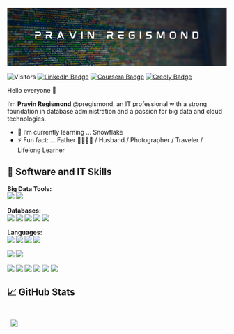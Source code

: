 ![pregismond's GitHub Banner](./assets/currentHeader.png)

![Visitors](https://api.visitorbadge.io/api/visitors?path=https%3A%2F%2Fgithub.com%2Fpregismond%2Fpregismond&countColor=%230d76a8&style=flat&labelStyle=none)
[![LinkedIn Badge](https://img.shields.io/badge/LinkedIn-Profile-informational?style=flat&logo=linkedin&logoColor=white&color=0D76A8)](https://www.linkedin.com/in/pregismond/)
[![Coursera Badge](https://img.shields.io/badge/Coursera-Profile-informational?style=flat&logo=coursera&logoColor=white&color=0D76A8)](https://www.coursera.org/learner/pregismond)
[![Credly Badge](https://img.shields.io/badge/Credly-Profile-informational?style=flat&logo=credly&logoColor=white&color=0D76A8)](https://www.credly.com/users/pregismond/badges?sort=-state_updated_at&page=1)

Hello everyone 👋

I’m **Pravin Regismond** @pregismond, an IT professional with a strong foundation in database administration and a passion for big data and cloud technologies.
<!--
- 👀 I’m interested in ...
- 💞️ I’m looking to collaborate on ...
- 📫 How to reach me ...
-->
- 🌱 I’m currently learning ... Snowflake
- ⚡ Fun fact: ... Father 👧🏽👧🏽 / Husband / Photographer / Traveler / Lifelong Learner

## 🧰 Software and IT Skills

**Big Data Tools:**<br />
![](https://img.shields.io/badge/Apache_Hadoop-0D76A8?style=flat&logo=apachehadoop&logoColor=white)
![](https://img.shields.io/badge/Apache_Spark-0D76A8?style=flat&logo=apachespark&logoColor=white)

**Databases:**<br />
![](https://img.shields.io/badge/Oracle_Database_Enterprise_Edition-0D76A8?style=flat&logo=oracle&logoColor=white)
![](https://img.shields.io/badge/MariaDB_Server-0D76A8?style=flat&logo=mariadb&logoColor=white)
![](https://img.shields.io/badge/MySQL_Server-0D76A8?style=flat&logo=mysql&logoColor=white)
![](https://img.shields.io/badge/MongoDB-0D76A8?style=flat&logo=mongodb&logoColor=white)
![](https://img.shields.io/badge/Apache_Cassandra-0D76A8?style=flat&logo=apachecassandra&logoColor=white)

**Languages:**<br />
![](https://img.shields.io/badge/Python-0D76A8?style=flat&logo=python&logoColor=white)
![](https://img.shields.io/badge/PowerShell-0D76A8?style=flat&logo=powershell&logoColor=white)
![](https://img.shields.io/badge/Shell_Script-0D76A8?style=flat&logo=gnu-bash&logoColor=white)
![](https://img.shields.io/badge/Oracle_PL%2FSQL-0D76A8?style=flat&logo=oracle&logoColor=white)

![](https://img.shields.io/badge/Code-Pandas-informational?style=flat&logo=pandas&logoColor=white&color=0D76A8)
![](https://img.shields.io/badge/Code-Numpy-informational?style=flat&logo=numpy&logoColor=white&color=0D76A8)

![](https://img.shields.io/badge/Tools-Docker-informational?style=flat&logo=docker&logoColor=white&color=0D76A8)
![](https://img.shields.io/badge/Tools-Kubernetes-informational?style=flat&logo=kubernetes&logoColor=white&color=0D76A8)
![](https://img.shields.io/badge/Tools-GitHub-informational?style=flat&logo=GitHub&logoColor=white&color=0D76A8)
![](https://img.shields.io/badge/Tools-VS_Code-informational?style=flat&logo=visualstudiocode&logoColor=white&color=0D76A8)
![](https://img.shields.io/badge/Tools-Jupyter-informational?style=flat&logo=jupyter&logoColor=white&color=0D76A8)
![](https://img.shields.io/badge/Tools-Jira-informational?style=flat&logo=Jira-Software&logoColor=white&color=0D76A8)

## 📈 GitHub Stats

<br>

<a href="https://github.com/pregismond">
  <img align="center" style="margin:0.5rem" src="https://github-readme-stats.vercel.app/api/top-langs/?username=pregismond&hide=html,css&title_color=ffffff&text_color=c9cacc&icon_color=4AB197&bg_color=1A2B34" />
</a>

<!--
<a href="https://github.com/pregismond">
  <img align="center" style="margin:0.5rem" src="https://github-readme-stats.vercel.app/api?username=pregismond&show_icons=true&line_height=27&count_private=true&title_color=ffffff&text_color=c9cacc&icon_color=4AB097&bg_color=1A2B34" alt="Pravin's GitHub Stats" />
</a>
-->
<br>
<br>
